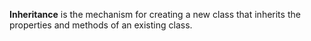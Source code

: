 **Inheritance** is the mechanism for creating a new class that inherits the properties and methods of an existing class.
